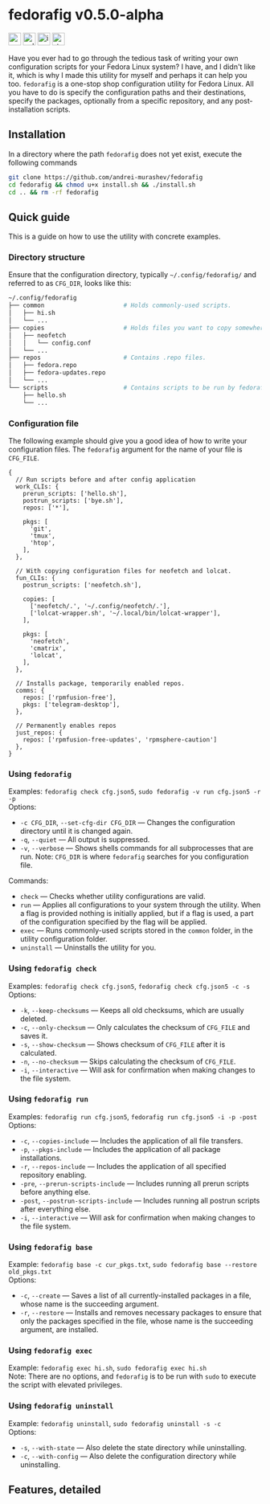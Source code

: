 # fedorafig v0.5.0-alpha
<img
  alt="version static badge"
  src="https://img.shields.io/badge/version-0.5.0-blue"
  height=25>
<img
  alt="unlicense license static badge"
  src="https://img.shields.io/badge/license-Unlicense-red"
  height="25">
<img
  alt="issues static badge"
  src="https://img.shields.io/github/issues/andrei-murashev/fedorafig?color=yellow"
  height="25">
<img
  alt="stars"
  src="https://img.shields.io/github/stars/andrei-murashev/fedorafig?color=white"
  height="25">

Have you ever had to go through the tedious task of writing your own
configuration scripts for your Fedora Linux system? I have, and I didn't like
it, which is why I made this utility for myself and perhaps it can help you too.
`fedorafig` is a one-stop shop configuration utility for Fedora Linux. All you
have to do is specify the configuration paths and their destinations, specify
the packages, optionally from a specific repository, and any post-installation
scripts.

## Installation
In a directory where the path `fedorafig` does not yet exist, execute the following commands
```bash
git clone https://github.com/andrei-murashev/fedorafig
cd fedorafig && chmod u+x install.sh && ./install.sh
cd .. && rm -rf fedorafig
```


## Quick guide
This is a guide on how to use the utility with concrete examples.
### Directory structure
Ensure that the configuration directory, typically `~/.config/fedorafig/` and
referred to as `CFG_DIR`, looks like this:
```bash
~/.config/fedorafig
├── common                      # Holds commonly-used scripts.
│   ├── hi.sh
│   └── ...
├── copies                      # Holds files you want to copy somewhere else.
│   ├── neofetch
│   │   └── config.conf
│   └── ...
├── repos                       # Contains .repo files.
│   ├── fedora.repo
│   ├── fedora-updates.repo
│   └── ...
└── scripts                     # Contains scripts to be run by fedorafig.
    ├── hello.sh
    └── ...
```

### Configuration file
The following example should give you a good idea of how to write your configuration files. The `fedorafig` argument for the name of your file is `CFG_FILE`.
```json5
{
  // Run scripts before and after config application
  work_CLIs: {
    prerun_scripts: ['hello.sh'],
    postrun_scripts: ['bye.sh'],
    repos: ['*'],

    pkgs: [
      'git',
      'tmux',
      'htop',
    ],
  },

  // With copying configuration files for neofetch and lolcat.
  fun_CLIs: {
    postrun_scripts: ['neofetch.sh'],

    copies: [
      ['neofetch/.', '~/.config/neofetch/.'],
      ['lolcat-wrapper.sh', '~/.local/bin/lolcat-wrapper'],
    ],

    pkgs: [
      'neofetch',
      'cmatrix',
      'lolcat',
    ],
  },

  // Installs package, temporarily enabled repos.
  comms: {
    repos: ['rpmfusion-free'],
    pkgs: ['telegram-desktop'],
  },
  
  // Permanently enables repos
  just_repos: {
    repos: ['rpmfusion-free-updates', 'rpmsphere-caution']
  },
}
```
### Using `fedorafig`
Examples: `fedorafig check cfg.json5`, `sudo fedorafig -v run cfg.json5 -r -p` \
Options:
+ `-c CFG_DIR`, `--set-cfg-dir CFG_DIR`     — Changes the configuration
                                            directory until it is changed again.
+ `-q`, `--quiet`               — All output is suppressed.
+ `-v`, `--verbose`             — Shows shells commands for all subprocesses
                                that are run.
Note: `CFG_DIR` is where `fedorafig` searches for you configuration file.

Commands:
+ `check`       — Checks whether utility configurations are valid.
+ `run`         — Applies all configurations to your system through the
                utility. When a flag is provided nothing is initially
                applied, but if a flag is used, a part of the configuration
                specified by the flag will be applied.
+ `exec`        — Runs commonly-used scripts stored in the `common` folder, in
                the utility configuration folder.
+ `uninstall`   — Uninstalls the utility for you.

### Using `fedorafig check`
Examples: `fedorafig check cfg.json5`, `fedorafig check cfg.json5 -c -s` \
Options:
+ `-k`, `--keep-checksums`  — Keeps all old checksums, which are usually
                            deleted.
+ `-c`, `--only-checksum`   — Only calculates the checksum of `CFG_FILE`
                            and saves it.
+ `-s`, `--show-checksum`   — Shows checksum of `CFG_FILE` after it is
                            calculated.
+ `-n`, `--no-checksum`     — Skips calculating the checksum of `CFG_FILE`.
+ `-i`, `--interactive`     — Will ask for confirmation when making changes to
                            the file system.

### Using `fedorafig run`
Examples: `fedorafig run cfg.json5`, `fedorafig run cfg.json5 -i -p -post` \
Options:
+ `-c`, `--copies-include`  — Includes the application of all file transfers.
+ `-p`, `--pkgs-include`    — Includes the application of all package
                            installations.
+ `-r`, `--repos-include`   — Includes the application of all specified
                            repository enabling.
+ `-pre`, `--prerun-scripts-include`
                    — Includes running all prerun scripts before anything else.
+ `-post`, `--postrun-scripts-include`
                    — Includes running all postrun scripts after everything
                    else.
+ `-i`, `--interactive`     — Will ask for confirmation when making changes to
                            the file system.

### Using `fedorafig base`
Example: `fedorafig base -c cur_pkgs.txt`, 
`sudo fedorafig base --restore old_pkgs.txt` \
Options:
+ `-c`, `--create`          — Saves a list of all currently-installed packages
                            in a file, whose name is the succeeding argument.
+ `-r`, `--restore`         — Installs and removes necessary packages to ensure
                            that only the packages specified in the file, whose
                            name is the succeeding argument, are installed.

### Using `fedorafig exec`
Example: `fedorafig exec hi.sh`, `sudo fedorafig exec hi.sh` \
Note: There are no options, and `fedorafig` is to be run with `sudo` to execute
the script with elevated privileges.

### Using `fedorafig uninstall`
Example: `fedorafig uninstall`, `sudo fedorafig uninstall -s -c` \
Options:
+ `-s`, `--with-state`      — Also delete the state directory while
                            uninstalling.
+ `-c`, `--with-config`     — Also delete the configuration directory while
                            uninstalling.


## Features, detailed
